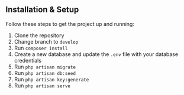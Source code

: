 ## Installation & Setup

Follow these steps to get the project up and running:

1. Clone the repository
2. Change branch to `develop`
3. Run `composer install`
4. Create a new database and update the `.env` file with your database credentials
5. Run `php artisan migrate`
6. Run `php artisan db:seed`
7. Run `php artisan key:generate`
8. Run `php artisan serve`